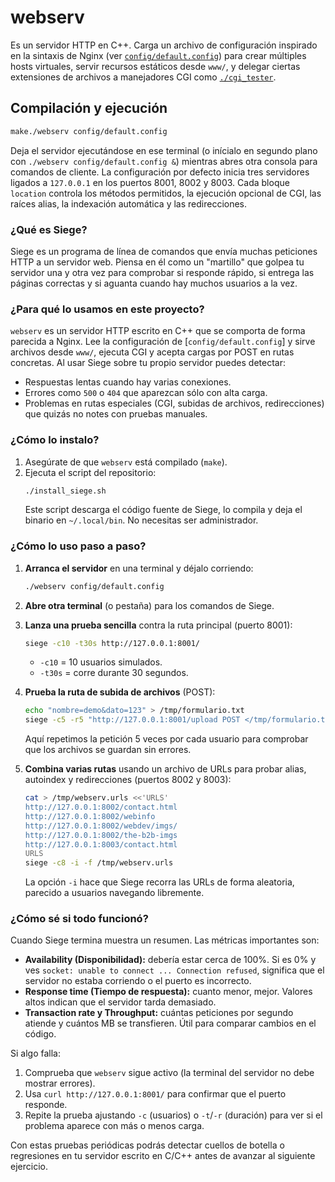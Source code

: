 # webserv

Es un servidor HTTP en C++. Carga un archivo de configuración inspirado en la sintaxis de Nginx (ver [`config/default.config`](config/default.config)) para crear múltiples hosts virtuales, servir recursos estáticos desde `www/`, y delegar ciertas extensiones de archivos a manejadores CGI como [`./cgi_tester`](cgi_tester).

## Compilación y ejecución
```bash
make./webserv config/default.config
```

Deja el servidor ejecutándose en ese terminal (o inícialo en segundo plano con `./webserv config/default.config &`) mientras abres otra consola para comandos de cliente. La configuración por defecto inicia tres servidores ligados a `127.0.0.1` en los puertos 8001, 8002 y 8003. Cada bloque `location` controla los métodos permitidos, la ejecución opcional de CGI, las raíces alias, la indexación automática y las redirecciones.

### ¿Qué es Siege?
Siege es un programa de línea de comandos que envía muchas peticiones HTTP a un servidor web. Piensa en él como un "martillo" que golpea tu servidor una y otra vez para comprobar si responde rápido, si entrega las páginas correctas y si aguanta cuando hay muchos usuarios a la vez.

### ¿Para qué lo usamos en este proyecto?
`webserv` es un servidor HTTP escrito en C++ que se comporta de forma parecida a Nginx. Lee la configuración de [`config/default.config`] y sirve archivos desde `www/`, ejecuta CGI y acepta cargas por POST en rutas concretas. Al usar Siege sobre tu propio servidor puedes detectar:

- Respuestas lentas cuando hay varias conexiones.
- Errores como `500` o `404` que aparezcan sólo con alta carga.
- Problemas en rutas especiales (CGI, subidas de archivos, redirecciones) que quizás no notes con pruebas manuales.

### ¿Cómo lo instalo?
1. Asegúrate de que `webserv` está compilado (`make`).
2. Ejecuta el script del repositorio:
   ```bash
   ./install_siege.sh
   ```
   Este script descarga el código fuente de Siege, lo compila y deja el binario en `~/.local/bin`. No necesitas ser administrador.

### ¿Cómo lo uso paso a paso?
1. **Arranca el servidor** en una terminal y déjalo corriendo:
   ```bash
   ./webserv config/default.config
   ```
2. **Abre otra terminal** (o pestaña) para los comandos de Siege.

3. **Lanza una prueba sencilla** contra la ruta principal (puerto 8001):
   ```bash
   siege -c10 -t30s http://127.0.0.1:8001/
   ```
   - `-c10` = 10 usuarios simulados.
   - `-t30s` = corre durante 30 segundos.

4. **Prueba la ruta de subida de archivos** (POST):
   ```bash
   echo "nombre=demo&dato=123" > /tmp/formulario.txt
   siege -c5 -r5 "http://127.0.0.1:8001/upload POST </tmp/formulario.txt"
   ```
   Aquí repetimos la petición 5 veces por cada usuario para comprobar que los archivos se guardan sin errores.

5. **Combina varias rutas** usando un archivo de URLs para probar alias, autoindex y redirecciones (puertos 8002 y 8003):
   ```bash
   cat > /tmp/webserv.urls <<'URLS'
   http://127.0.0.1:8002/contact.html
   http://127.0.0.1:8002/webinfo
   http://127.0.0.1:8002/webdev/imgs/
   http://127.0.0.1:8002/the-b2b-imgs
   http://127.0.0.1:8003/contact.html
   URLS
   siege -c8 -i -f /tmp/webserv.urls
   ```
   La opción `-i` hace que Siege recorra las URLs de forma aleatoria, parecido a usuarios navegando libremente.

### ¿Cómo sé si todo funcionó?
Cuando Siege termina muestra un resumen. Las métricas importantes son:

- **Availability (Disponibilidad):** debería estar cerca de 100%. Si es 0% y ves `socket: unable to connect ... Connection refused`, significa que el servidor no estaba corriendo o el puerto es incorrecto.
- **Response time (Tiempo de respuesta):** cuanto menor, mejor. Valores altos indican que el servidor tarda demasiado.
- **Transaction rate y Throughput:** cuántas peticiones por segundo atiende y cuántos MB se transfieren. Útil para comparar cambios en el código.

Si algo falla:

1. Comprueba que `webserv` sigue activo (la terminal del servidor no debe mostrar errores).
2. Usa `curl http://127.0.0.1:8001/` para confirmar que el puerto responde.
3. Repite la prueba ajustando `-c` (usuarios) o `-t`/`-r` (duración) para ver si el problema aparece con más o menos carga.

Con estas pruebas periódicas podrás detectar cuellos de botella o regresiones en tu servidor escrito en C/C++ antes de avanzar al siguiente ejercicio.
